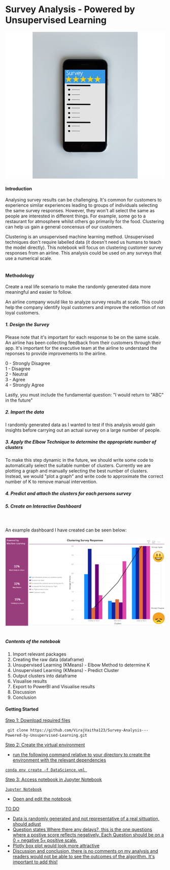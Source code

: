 # Survey Analysis - Powered by Unsupervised Learning


![Test](https://github.com/VirajVaitha123/Survey-Analysis---Powered-by-Unsupervised-Learning/blob/master/Images/Phone.png)


#### Introduction

Analysing survey results can be challenging. It's common for customers to experience similar experiences leading to groups of individuals selecting the same survey responses. However, they won't all select the same as people are interested in different things. For example, some go to a restaurant for atmosphere whilst others go primarily for the food. Clustering can help us gain a general concensus of our customers.

Clustering is an unsupervised machine learning method. Unsupervised techniques don't require labelled data (it doesn't need us humans to teach the model directly). This notebook will focus on clustering customer survey responses from an airline. This analysis could be used on any surveys that use a numerical scale.
<br>
<br>

#### Methodology

Create a real life scenario to make the randomly generated data more meaningful and easier to follow.

An airline company would like to analyze survey results at scale. This could help the company identify loyal customers and improve the retiontion of non loyal customers.

##### 1. Design the Survey

Please note that it's important for each response to be on the same scale. An airline has been collecting feedback from their customers through their app. It's important for the executive team at the airline to understand the reponses to provide improvements to the airline.


0 - Strongly Disagree <br>
1 - Disagree <br>
2 - Neutral <br>
3 - Agree <br>
4 - Strongly Agree 

Lastly, you must include the fundamental question:
"I would return to "ABC" in the future"

##### 2. Import the data 
I randomly generated data as I wanted to test if this analysis would gain insights before carrying out an actual survey on a large number of people.

##### 3. Apply the Elbow Technique to determine the appropriate number of clusters 
To make this step dynamic in the future, we should write some code to automatically select the suitable number of clusters.
Currently we are plotting a graph and manually selecting the best number of clusters.
Instead, we would "plot a graph" and write code to approximate the correct number of K to remove manual intervention.

##### 4. Predict and attach the clusters for each persons survey

##### 5. Create an Interactive Dashboard
<br>
<br>
An example dashboard I have created can be seen below:


![dashboard](https://github.com/VirajVaitha123/Survey-Analysis---Powered-by-Unsupervised-Learning/blob/master/Images/dashboard.PNG)
<br>
<br>

##### Contents of the notebook
1. Import relevant packages
2. Creating the raw data (dataframe)
3. Unsupervised Learning (KMeans) - Elbow Method to determine K
4. Unsupervised Learning (KMeans) - Predict Cluster
7. Output clusters into dataframe 
8. Visualise results
9. Export to PowerBI and Visualise results
11. Discussion
12. Conclusion

#### Getting Started

<u> Step 1: Download required files </u> <br>

```
 git clone https://github.com/VirajVaitha123/Survey-Analysis---Powered-by-Unsupervised-Learning.git
```


<u> Step 2: Create the virtual environment <br>
- run the following command relative to your directory to create the environment with the relevant dependencies <br>

```
conda env create -f DataScience.yml 
```
<u> Step 3: Access notebook in Jupyter Notebook <br>
```
Jupyter Notebook
```
- Open and edit the notebook <br>


TO DO
- Data is randomly generated and not representative of a real sittuation, should adjust
- Question states Where there any delays?, this is the one questions where a postive score reflects negatively. Each Question should be on a 0 = negative 5= positive scale.
- Plotly box plot would look more attractive
- Discussion and conclusion, there is no comments on my analysis and readers would not be able to see the outcomes of the algorithm. It's important to add this!